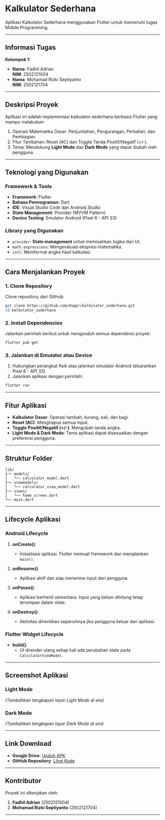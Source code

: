 
# **Kalkulator Sederhana**  
Aplikasi Kalkulator Sederhana menggunakan Flutter untuk memenuhi tugas Mobile Programming.  

---

## **Informasi Tugas**  
**Kelompok 1:**  
- **Nama**: Fadhil Adrian  
  **NIM**: 2502121004  
- **Nama**: Mohamad Rizki Septiyanto  
  **NIM**: 2502121704  

---

## **Deskripsi Proyek**  
Aplikasi ini adalah implementasi kalkulator sederhana berbasis Flutter yang mampu melakukan:  
1. Operasi Matematika Dasar: Penjumlahan, Pengurangan, Perkalian, dan Pembagian.  
2. Fitur Tambahan: Reset (AC) dan Toggle Tanda Positif/Negatif (+/-).  
3. Tema: Mendukung **Light Mode** dan **Dark Mode** yang dapat diubah oleh pengguna.  

---

## **Teknologi yang Digunakan**  

### **Framework & Tools**  
- **Framework**: Flutter  
- **Bahasa Pemrograman**: Dart  
- **IDE**: Visual Studio Code dan Android Studio  
- **State Management**: Provider (MVVM Pattern)  
- **Device Testing**: Emulator Android (Pixel 6 - API 33)  

### **Library yang Digunakan**  
- `provider`: **State management** untuk memisahkan logika dari UI.  
- `math_expressions`: Mengevaluasi ekspresi matematika.  
- `intl`: Memformat angka hasil kalkulasi.  

---

## **Cara Menjalankan Proyek**  

### **1. Clone Repository**  
Clone repository dari GitHub:  
```bash
git clone https://github.com/dsppr/kalkulator_sederhana.git
cd kalkulator_sederhana
```  

### **2. Install Dependencies**  
Jalankan perintah berikut untuk mengunduh semua dependensi proyek:  
```bash
flutter pub get
```  

### **3. Jalankan di Emulator atau Device**  
1. Hubungkan perangkat fisik atau jalankan emulator Android (disarankan Pixel 6 - API 33).  
2. Jalankan aplikasi dengan perintah:  
```bash
flutter run
```  

---

## **Fitur Aplikasi**  
- **Kalkulator Dasar**: Operasi tambah, kurang, kali, dan bagi.  
- **Reset (AC)**: Menghapus semua input.  
- **Toggle Positif/Negatif (+/-)**: Mengubah tanda angka.  
- **Light Mode & Dark Mode**: Tema aplikasi dapat disesuaikan dengan preferensi pengguna.  

---

## **Struktur Folder**  

```
lib/
├── models/
│   └── calculator_model.dart
├── viewmodels/
│   └── calculator_view_model.dart
├── views/
│   └── home_screen.dart
└── main.dart
```

---

## **Lifecycle Aplikasi**  
### **Android Lifecycle**  
1. **onCreate()**:  
   - Inisialisasi aplikasi. Flutter memuat framework dan menjalankan `main()`.  

2. **onResume()**:  
   - Aplikasi aktif dan siap menerima input dari pengguna.  

3. **onPause()**:  
   - Aplikasi berhenti sementara. Input yang belum dihitung tetap tersimpan dalam state.  

4. **onDestroy()**:  
   - Aktivitas dihentikan sepenuhnya jika pengguna keluar dari aplikasi.  

### **Flutter Widget Lifecycle**  
- **build()**:  
  - UI dirender ulang setiap kali ada perubahan state pada `CalculatorViewModel`.

---

## **Screenshot Aplikasi**  

### **Light Mode**  
*(Tambahkan tangkapan layar Light Mode di sini)*  

### **Dark Mode**  
*(Tambahkan tangkapan layar Dark Mode di sini)*  

---

## **Link Download**  

- **Google Drive**: [Unduh APK](https://drive.google.com/drive/folders/1Tt8QGaQX86AMao_bj3maE2_FcMDgrGmf?usp=sharing)  
- **GitHub Repository**: [Lihat Kode](https://github.com/dsppr/kalkulator_sederhana)  

---

## **Kontributor**  
Proyek ini dikerjakan oleh:  
1. **Fadhil Adrian** (2502121004)  
2. **Mohamad Rizki Septiyanto** (2502121704)  

---
